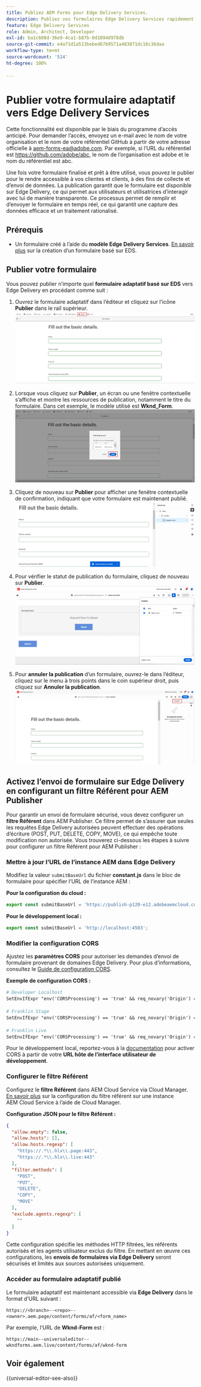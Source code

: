 ```yaml
---
title: Publiez AEM Forms pour Edge Delivery Services.
description: Publiez vos formulaires Edge Delivery Services rapidement et en toute simplicité.
feature: Edge Delivery Services
role: Admin, Architect, Developer
exl-id: ba1c608d-36e9-4ca1-b87b-0d1094d978db
source-git-commit: e4a71d1a513bebed67b9571a483871dc16c36daa
workflow-type: tm+mt
source-wordcount: '514'
ht-degree: 100%

---
```


# Publier votre formulaire adaptatif vers Edge Delivery Services

<span class="preview"> Cette fonctionnalité est disponible par le biais du programme d’accès anticipé. Pour demander l’accès, envoyez un e-mail avec le nom de votre organisation et le nom de votre référentiel GitHub à partir de votre adresse officielle à <a href="mailto:aem-forms-ea@adobe.com">aem-forms-ea@adobe.com</a>. Par exemple, si l’URL du référentiel est https://github.com/adobe/abc, le nom de l’organisation est adobe et le nom du référentiel est abc.</span>


Une fois votre formulaire finalisé et prêt à être utilisé, vous pouvez le publier pour le rendre accessible à vos clientes et clients, à des fins de collecte et d’envoi de données. La publication garantit que le formulaire est disponible sur Edge Delivery, ce qui permet aux utilisateurs et utilisatrices d’interagir avec lui de manière transparente. Ce processus permet de remplir et d’envoyer le formulaire en temps réel, ce qui garantit une capture des données efficace et un traitement rationalisé.

## Prérequis

* Un formulaire créé à l’aide du **modèle Edge Delivery Services**. [En savoir plus](/help/edge/docs/forms/universal-editor/getting-started-universal-editor.md) sur la création d’un formulaire basé sur EDS.

## Publier votre formulaire

Vous pouvez publier n’importe quel **formulaire adaptatif basé sur EDS** vers Edge Delivery en procédant comme suit :

<!--1. Select the **Adaptive Form** that you want to publish and click the **Edit** ![edit icon](/help/forms/assets/edit.svg) icon.
   ![Select EDS-Based Form](/help/forms/assets/select-eds-based-form.png)-->

1. Ouvrez le formulaire adaptatif dans l’éditeur et cliquez sur l’icône **Publier** dans le rail supérieur.
   ![Cliquer sur Publier](/help/forms/assets/publish-icon-eds-form.png)

1. Lorsque vous cliquez sur **Publier**, un écran ou une fenêtre contextuelle s’affiche et montre les ressources de publication, notamment le titre du formulaire. Dans cet exemple, le modèle utilisé est **Wknd_Form**.
   ![Publication en un clic](/help/forms/assets/on-click-publish.png)

1. Cliquez de nouveau sur **Publier** pour afficher une fenêtre contextuelle de confirmation, indiquant que votre formulaire est maintenant publié.
   ![Publication réussie](/help/forms/assets/publish-success.png)

1. Pour vérifier le statut de publication du formulaire, cliquez de nouveau sur **Publier**.
   ![Statut de publication](/help/forms/assets/publish-status.png)

1. Pour **annuler la publication** d’un formulaire, ouvrez-le dans l’éditeur, cliquez sur le menu à trois points dans le coin supérieur droit, puis cliquez sur **Annuler la publication**.
   ![Annuler la publication](/help/forms/assets/unpublish--form.png)

## Activez l’envoi de formulaire sur Edge Delivery en configurant un filtre Référent pour AEM Publisher

Pour garantir un envoi de formulaire sécurisé, vous devez configurer un **filtre Référent** dans AEM Publisher. Ce filtre permet de s’assurer que seules les requêtes Edge Delivery autorisées peuvent effectuer des opérations d’écriture (POST, PUT, DELETE, COPY, MOVE), ce qui empêche toute modification non autorisée. Vous trouverez ci-dessous les étapes à suivre pour configurer un filtre Référent pour AEM Publisher :

### Mettre à jour l’URL de l’instance AEM dans Edge Delivery

Modifiez la valeur `submitBaseUrl` du fichier **constant.js** dans le bloc de formulaire pour spécifier l’URL de l’instance AEM :

**Pour la configuration du cloud :**

```js
export const submitBaseUrl = 'https://publish-p120-e12.adobeaemcloud.com';
```
**Pour le développement local :**

```js
export const submitBaseUrl = 'http://localhost:4503';
```

### Modifier la configuration CORS

Ajustez les **paramètres CORS** pour autoriser les demandes d’envoi de formulaire provenant de domaines Edge Delivery. Pour plus d’informations, consultez le [Guide de configuration CORS](https://experienceleague.adobe.com/fr/docs/experience-manager-learn/getting-started-with-aem-headless/deployments/configurations/cors).

**Exemple de configuration CORS :**

```apache
# Developer Localhost
SetEnvIfExpr "env('CORSProcessing') == 'true' && req_novary('Origin') =~ m#(http://localhost(:\d+)?$)#" CORSTrusted=true

# Franklin Stage
SetEnvIfExpr "env('CORSProcessing') == 'true' && req_novary('Origin') =~ m#(https://.*\.hlx\.page$)#" CORSTrusted=true  

# Franklin Live
SetEnvIfExpr "env('CORSProcessing') == 'true' && req_novary('Origin') =~ m#(https://.*\.hlx\.live$)#" CORSTrusted=true
```
Pour le développement local, reportez-vous à la [documentation](https://experienceleague.adobe.com/fr/docs/experience-manager-cloud-service/content/headless/deployment/referrer-filter) pour activer CORS à partir de votre **URL hôte de l’interface utilisateur de développement**.

### Configurer le filtre Référent

Configurez le **filtre Référent** dans AEM Cloud Service via Cloud Manager. [En savoir plus](https://experienceleague.adobe.com/fr/docs/experience-manager-learn/foundation/security/understand-cross-origin-resource-sharing) sur la configuration du filtre référent sur une instance AEM Cloud Service à l’aide de Cloud Manager.

**Configuration JSON pour le filtre Référent :**

```json
{
  "allow.empty": false,
  "allow.hosts": [],
  "allow.hosts.regexp": [
    "https://.*\\.hlx\\.page:443",
    "https://.*\\.hlx\\.live:443"
  ],
  "filter.methods": [
    "POST",
    "PUT",
    "DELETE",
    "COPY",
    "MOVE"
  ],
  "exclude.agents.regexp": [
    ""
  ]
}
```

Cette configuration spécifie les méthodes HTTP filtrées, les référents autorisés et les agents utilisateur exclus du filtre. En mettant en œuvre ces configurations, les **envois de formulaires via Edge Delivery** seront sécurisés et limités aux sources autorisées uniquement.

### Accéder au formulaire adaptatif publié

Le formulaire adaptatif est maintenant accessible via **Edge Delivery** dans le format d’URL suivant :

```
https://<branch>--<repo>--<owner>.aem.page/content/forms/af/<form_name>
```

Par exemple, l’URL de **Wknd-Form** est :

```
https://main--universaleditor--wkndforms.aem.live/content/forms/af/wknd-form
```


## Voir également

{{universal-editor-see-also}}

